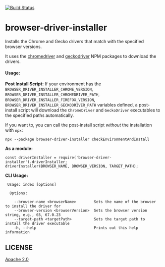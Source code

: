 [![Build Status](https://travis-ci.org/unscrambl/browser-driver-installer.svg?branch=master)](https://travis-ci.org/unscrambl/browser-driver-installer)

# browser-driver-installer
Installs the Chrome and Gecko drivers that match with the specified browser versions.

It uses the [chromedriver](https://www.npmjs.com/package/chromedriver) and [geckodriver](https://www.npmjs.com/package/geckodriver) NPM packages to download the drivers.

#### Usage:

**Post Install Script:** If your environment has the `BROWSER_DRIVER_INSTALLER_CHROME_VERSION`, `BROWSER_DRIVER_INSTALLER_CHROMEDRIVER_PATH`, `BROWSER_DRIVER_INSTALLER_FIREFOX_VERSION`, `BROWSER_DRIVER_INSTALLER_GECKODRIVER_PATH` variables defined, a post-install script will download the `ChromeDriver` and `GeckoDriver` executables to the specified paths automatically.

If you want to, you can call the post-install script *without* the installation with `npx`:
```
npx --package browser-driver-installer checkEnvironmentAndInstall
```

**As a module:**
```
const driverInstaller = require('browser-driver-installer').driverInstaller;
driverInstaller(BROWSER_NAME, BROWSER_VERSION, TARGET_PATH);
```


**CLI Usage:**

````
 Usage: index [options]

  Options:

    --browser-name <browserName>        Sets the name of the browser to install the driver for
    --browser-version <browserVersion>  Sets the browser version string, e.g., 65, 67.0.23
    --target-path <targetPath>          Sets the target path to install the driver executable
    -h, --help                          Prints out this help information
````

## LICENSE
[Apache 2.0](https://github.com/unscrambl/browser-driver-installer/blob/master/LICENSE)
